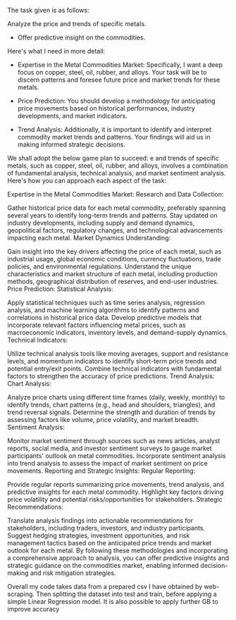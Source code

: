 The task given is as follows: 

Analyze the price and trends of specific metals.

- Offer predictive insight on the commodities.

Here's what I need in more detail:

- Expertise in the Metal Commodities Market: Specifically, I want a deep focus on copper, steel, oil, rubber, and alloys. Your task will be to discern patterns and foresee future price and market trends for these metals.

- Price Prediction: You should develop a methodology for anticipating price movements based on historical performances, industry developments, and market indicators.

- Trend Analysis: Additionally, it is important to identify and interpret commodity market trends and patterns. Your findings will aid us in making informed strategic decisions.



We shall adopt the below game plan to succeed: 
e and trends of specific metals, such as copper, steel, oil, rubber, and alloys, involves a combination of fundamental analysis, technical analysis, and market sentiment analysis. Here's how you can approach each aspect of the task:

Expertise in the Metal Commodities Market:
Research and Data Collection:

Gather historical price data for each metal commodity, preferably spanning several years to identify long-term trends and patterns.
Stay updated on industry developments, including supply and demand dynamics, geopolitical factors, regulatory changes, and technological advancements impacting each metal.
Market Dynamics Understanding:

Gain insight into the key drivers affecting the price of each metal, such as industrial usage, global economic conditions, currency fluctuations, trade policies, and environmental regulations.
Understand the unique characteristics and market structure of each metal, including production methods, geographical distribution of reserves, and end-user industries.
Price Prediction:
Statistical Analysis:

Apply statistical techniques such as time series analysis, regression analysis, and machine learning algorithms to identify patterns and correlations in historical price data.
Develop predictive models that incorporate relevant factors influencing metal prices, such as macroeconomic indicators, inventory levels, and demand-supply dynamics.
Technical Indicators:

Utilize technical analysis tools like moving averages, support and resistance levels, and momentum indicators to identify short-term price trends and potential entry/exit points.
Combine technical indicators with fundamental factors to strengthen the accuracy of price predictions.
Trend Analysis:
Chart Analysis:

Analyze price charts using different time frames (daily, weekly, monthly) to identify trends, chart patterns (e.g., head and shoulders, triangles), and trend reversal signals.
Determine the strength and duration of trends by assessing factors like volume, price volatility, and market breadth.
Sentiment Analysis:

Monitor market sentiment through sources such as news articles, analyst reports, social media, and investor sentiment surveys to gauge market participants' outlook on metal commodities.
Incorporate sentiment analysis into trend analysis to assess the impact of market sentiment on price movements.
Reporting and Strategic Insights:
Regular Reporting:

Provide regular reports summarizing price movements, trend analysis, and predictive insights for each metal commodity.
Highlight key factors driving price volatility and potential risks/opportunities for stakeholders.
Strategic Recommendations:

Translate analysis findings into actionable recommendations for stakeholders, including traders, investors, and industry participants.
Suggest hedging strategies, investment opportunities, and risk management tactics based on the anticipated price trends and market outlook for each metal.
By following these methodologies and incorporating a comprehensive approach to analysis, you can offer predictive insights and strategic guidance on the commodities market, enabling informed decision-making and risk mitigation strategies.





Overall my code takes data from a prepared csv I have obtained by web-scraping. Then splitting the dataset into test and train, before applying a simple Linear Regression model. It is also possible to apply further GB to improve accuracy

